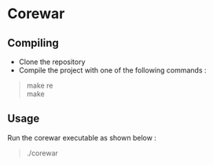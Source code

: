 # Corewar

## Compiling
- Clone the repository
- Compile the project with one of the following commands :
> make re  
> make

## Usage
Run the corewar executable as shown below :
>./corewar